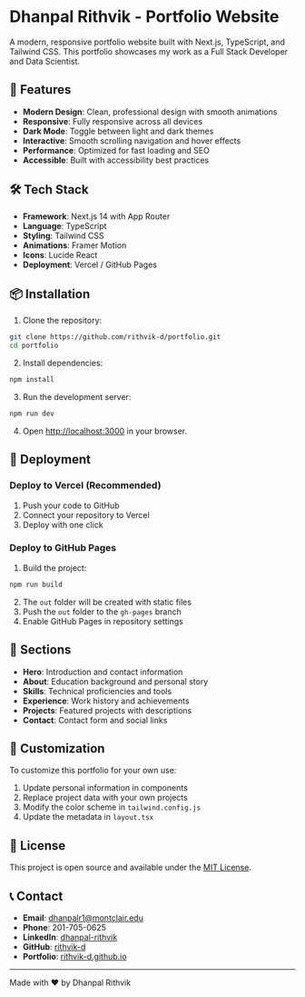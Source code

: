 # Dhanpal Rithvik - Portfolio Website

A modern, responsive portfolio website built with Next.js, TypeScript, and Tailwind CSS. This portfolio showcases my work as a Full Stack Developer and Data Scientist.

## 🚀 Features

- **Modern Design**: Clean, professional design with smooth animations
- **Responsive**: Fully responsive across all devices
- **Dark Mode**: Toggle between light and dark themes
- **Interactive**: Smooth scrolling navigation and hover effects
- **Performance**: Optimized for fast loading and SEO
- **Accessible**: Built with accessibility best practices

## 🛠️ Tech Stack

- **Framework**: Next.js 14 with App Router
- **Language**: TypeScript
- **Styling**: Tailwind CSS
- **Animations**: Framer Motion
- **Icons**: Lucide React
- **Deployment**: Vercel / GitHub Pages

## 📦 Installation

1. Clone the repository:
```bash
git clone https://github.com/rithvik-d/portfolio.git
cd portfolio
```

2. Install dependencies:
```bash
npm install
```

3. Run the development server:
```bash
npm run dev
```

4. Open [http://localhost:3000](http://localhost:3000) in your browser.

## 🚀 Deployment

### Deploy to Vercel (Recommended)

1. Push your code to GitHub
2. Connect your repository to Vercel
3. Deploy with one click

### Deploy to GitHub Pages

1. Build the project:
```bash
npm run build
```

2. The `out` folder will be created with static files
3. Push the `out` folder to the `gh-pages` branch
4. Enable GitHub Pages in repository settings

## 📱 Sections

- **Hero**: Introduction and contact information
- **About**: Education background and personal story
- **Skills**: Technical proficiencies and tools
- **Experience**: Work history and achievements
- **Projects**: Featured projects with descriptions
- **Contact**: Contact form and social links

## 🎨 Customization

To customize this portfolio for your own use:

1. Update personal information in components
2. Replace project data with your own projects
3. Modify the color scheme in `tailwind.config.js`
4. Update the metadata in `layout.tsx`

## 📄 License

This project is open source and available under the [MIT License](LICENSE).

## 📞 Contact

- **Email**: dhanpalr1@montclair.edu
- **Phone**: 201-705-0625
- **LinkedIn**: [dhanpal-rithvik](https://www.linkedin.com/in/dhanpal-rithvik)
- **GitHub**: [rithvik-d](https://github.com/rithvik-d)
- **Portfolio**: [rithvik-d.github.io](https://rithvik-d.github.io/)

---

Made with ❤️ by Dhanpal Rithvik
